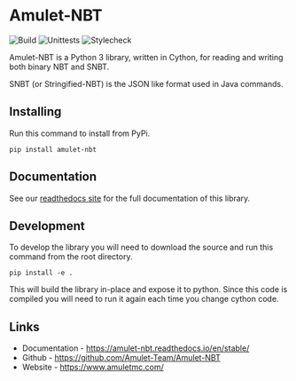 # Amulet-NBT

![Build](../../workflows/Build/badge.svg)
![Unittests](../../workflows/Unittests/badge.svg?event=push)
![Stylecheck](../../workflows/Stylecheck/badge.svg?event=push)

Amulet-NBT is a Python 3 library, written in Cython, for reading and writing both binary NBT and SNBT.

SNBT (or Stringified-NBT) is the JSON like format used in Java commands.

## Installing

Run this command to install from PyPi.

`pip install amulet-nbt`

## Documentation

See our [readthedocs site](https://amulet-nbt.readthedocs.io/en/stable/) for the full documentation of this library.

## Development

To develop the library you will need to download the source and run this command from the root directory.

`pip install -e .`

This will build the library in-place and expose it to python.
Since this code is compiled you will need to run it again each time you change cython code.

## Links
- Documentation - https://amulet-nbt.readthedocs.io/en/stable/
- Github - https://github.com/Amulet-Team/Amulet-NBT
- Website - https://www.amuletmc.com/
